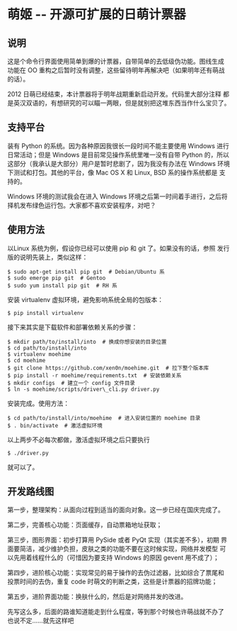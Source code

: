 # 萌姬 -- 开源可扩展的日萌计票器

## 说明

这是个命令行界面使用简单到爆的计票器，自带简单的去低级伪功能。图线生成
功能在 OO 重构之后暂时没有调整，这些留待明年再解决吧（如果明年还有萌战
的话）。

2012 日萌已经结束，本计票器将于明年战期重新启动开发。代码里大部分注释
都是英汉双语的，有想研究的可以瞄一两眼，但是就别把这堆东西当作什么宝贝了。


## 支持平台

装有 Python 的系统。因为各种原因我很长一段时间不能主要使用 Windows 进行
日常活动；但是 Windows 是目前常见操作系统里唯一没有自带 Python 的，所以
这部分（我承认是大部分）用户是暂时悲剧了，因为我没有办法在 Windows 环境
下测试和打包。其他的平台，像 Mac OS X 和 Linux, BSD 系的操作系统都是
支持的。

Windows 环境的测试我会在进入 Windows 环境之后第一时间着手进行，之后将
择机发布绿色运行包。大家都不喜欢安装程序，对吧？


## 使用方法

以Linux 系统为例，假设你已经可以使用 pip 和 git 了。如果没有的话，参照
发行版的说明先装上，类似这样：

    $ sudo apt-get install pip git  # Debian/Ubuntu 系
    $ sudo emerge pip git  # Gentoo
    $ sudo yum install pip git  # RH 系

安装 virtualenv 虚拟环境，避免影响系统全局的包版本：

    $ pip install virtualenv

接下来其实是下载软件和部署依赖关系的步骤：

    $ mkdir path/to/install/into  # 换成你想安装的目录位置
    $ cd path/to/install/into
    $ virtualenv moehime
    $ cd moehime
    $ git clone https://github.com/xen0n/moehime.git  # 拉下整个版本库
    $ pip install -r moehime/requirements.txt  # 安装依赖关系
    $ mkdir configs  # 建立一个 config 文件目录
    $ ln -s moehime/scripts/driver\_cli.py driver.py

安装完成。使用方法：

    $ cd path/to/install/into/moehime  # 进入安装位置的 moehime 目录
    $ . bin/activate  # 激活虚拟环境

以上两步不必每次都做，激活虚拟环境之后只要执行

    $ ./driver.py

就可以了。


## 开发路线图

第一步，整理架构：从面向过程到适当的面向对象。这一步已经在国庆完成了。

第二步，完善核心功能：页面缓存，自动票箱地址获取；

第三步，图形界面：初步打算用 PySide 或者 PyQt 实现（其实差不多），初期
界面要简洁，减少维护负担，皮肤之类的功能不要在这时候实现，网络并发模型
可以先用着线程什么的（可惜因为要支持 Windows 的原因 gevent 用不成了）；

第四步，进阶核心功能：实现常见的易于操作的去伪过滤器，比如综合了票尾和
投票时间的去伪，重复 code 时萌文的判断之类，这些是计票器的招牌功能；

第五步，进阶界面功能：换肤什么的，然后是对网络并发的改进。

先写这么多，后面的路谁知道能走到什么程度，等到那个时候也许萌战就不办了
也说不定……就先这样吧
